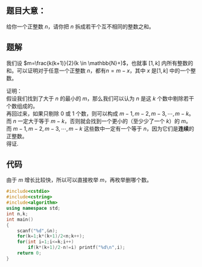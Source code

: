 ## 题目大意：

给你一个正整数 $n$，请你把 $n$ 拆成若干个互不相同的整数之和。

## 题解

我们设 $m=\frac{k(k+1)}{2}(k \in \mathbb{N}+)$，也就事 $[1,k]$ 内所有整数的和。可以证明对于任意一个正整数 $n$，都有$n=m-x$，其中 $x$ 是$[1,k]$ 中的一个整数。  

证明：  
假设我们找到了大于 $n$ 的最小的 $m$，那么我们可以认为 $n$ 是这 $k$ 个数中剔除若干个数组成的。  
再回过来，如果只剔除 $0$ 或 $1$ 个数，则可以构成 $m-1,m-2,m-3,\cdots,m-k$。而 $n$ 一定大于等于 $m-k$，否则就会找到一个更小的（至少少了一个 $k$）的 $m$。而 $m-1,m-2,m-3,\cdots,m-k$ 这些数中一定有一个等于 $n$，因为它们是**连续**的正整数。  
得证.

## 代码

由于 $m$ 增长比较快，所以可以直接枚举 $m$，再枚举删哪个数。

```cpp
#include<cstdio>
#include<cstring>
#include<algorithm>
using namespace std;
int n,k;
int main()
{
	scanf("%d",&n);
	for(k=1;k*(k+1)/2<n;k++);
	for(int i=1;i<=k;i++)
		if(k*(k+1)/2-n!=i) printf("%d\n",i);
	return 0;
}
```